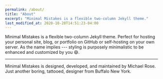 ```yaml
---
permalink: /about/
title: "About"
excerpt: "Minimal Mistakes is a flexible two-column Jekyll theme."
last_modified_at: 2020-10-28T14:51:23-04:00
---
```


Minimal Mistakes is a flexible two-column Jekyll theme. Perfect for hosting your personal site, blog, or portfolio on GitHub or self-hosting on your own server. As the name implies --- styling is purposely minimalistic to be enhanced and customized by you :smile:.




---

Minimal Mistakes is designed, developed, and maintained by Michael Rose. Just another boring, tattooed, designer from Buffalo New York.
